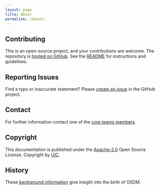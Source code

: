```yaml
---
layout: page
title: About
permalink: /about/
---
```


## Contributing

This is an open-source project, and your contributions are welcome. The
repository is
[hosted on GitHub](https://github.com/UnionInternationalCheminsdeFer/OSDM). See
the
[README](https://github.com/UnionInternationalCheminsdeFer/OSDM/blob/gh-pages/README.md)
for instructions and guidelines.

## Reporting Issues

Find a typo or inaccurate statement? Please
[create an issue](https://github.com/UnionInternationalCheminsdeFer/OSDM) in the
GitHub project.

## Contact

For further information contact one of the [core teams members](../team).

## Copyright

This documentation is published under the
[Apache-2.0](https://www.apache.org/licenses/LICENSE-2.0.html) Open Source
License. Copyright by [UIC](https://www.uic.org).

## History

These [background information](background) give insight into the birth of OSDM.
